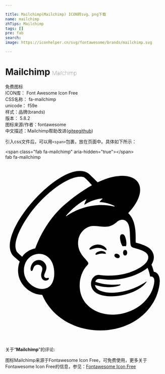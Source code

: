 ```yaml
---

title: Mailchimp(Mailchimp) ICON转svg、png下载
name: mailchimp
zhTips: Mailchimp
tags: []
pre: fab
search: 
image: https://iconhelper.cn/svg/fontawesome/brands/mailchimp.svg

---
```


# Mailchimp  <small style="font-size: 60%;font-weight: 100">Mailchimp</small>


<div class="detail-page">
<p>
<span><span class="badge-success badge">免费图标</span> </span>
<br/>
<span>
ICON库：
<span class="badge-secondary badge">Font Awesome Icon Free</span> 
</span>
<br/>
<span>
CSS名称：
<span class="badge-secondary badge">fa-mailchimp</span> 
</span>
<br/>
<span>
unicode：
<span class="badge-secondary badge">f59e</span> 
<copy-btn content='f59e' btn-title=""></copy-btn>
<copy-btn :content='String.fromCodePoint(parseInt("f59e", 16))' btn-title="复制U"></copy-btn>
</span><br/><span>样式：<span class="badge-light badge">品牌(brands)</span></span>
<br/>
<span>
版本：
<span class="badge-secondary badge">5.8.2</span> 
</span>
<br/>
<span>图标来源/作者：<span class="badge-light badge">fontawesome</span></span> 
<br/>
<span class="zh-detail">中文描述：<span class="badge-primary badge">Mailchimp</span><span class="help-link"><span>帮助改进</span>(<a href="https://gitee.com/liuwave/icon-helper/edit/master/json/fontawesome/brands/mailchimp.json" target="_blank" rel="noopener noreferrer">gitee</a><a href="https://github.com/liuwave/icon-helper/edit/master/json/fontawesome/brands/mailchimp.json" target="_blank" rel="noopener noreferrer">github</a></span>)</span><br/>
</p>
</div>
<div class="alert alert-dark">
  <i class="fab fa-mailchimp fa-xs"></i>
  <i class="fab fa-mailchimp fa-sm"></i>
  <i class="fab fa-mailchimp fa-lg"></i>
  <i class="fab fa-mailchimp fa-2x"></i>
  <i class="fab fa-mailchimp fa-3x"></i>
  <i class="fab fa-mailchimp fa-5x"></i>
  <i class="fab fa-mailchimp fa-7x"></i>
</div>
<div>
  <p>引入css文件后，可以用<code>&lt;span&gt;</code>包裹，放在页面中。具体如下所示：    
  </p>
  <div class="alert alert-primary" style="font-size: 14px">
    &lt;span class="fab fa-mailchimp" aria-hidden="true"&gt;&lt;/span&gt;
    <copy-btn content='<span class="fab fa-mailchimp" aria-hidden="true"></span>'></copy-btn>
  </div>
  <div class="alert alert-secondary">
    <i class="fab fa-mailchimp"
    style="font-size: 24px"
    aria-hidden="true"></i> fab fa-mailchimp
    <copy-btn content="fab fa-mailchimp" btn-title="复制图标名称"></copy-btn>
  </div>
</div>
<div id="svg" class="svg-wrap">
<svg xmlns="http://www.w3.org/2000/svg" viewBox="0 0 448 512"><path d="M330.61 243.52a36.15 36.15 0 0 1 9.3 0c1.66-3.83 1.95-10.43.45-17.61-2.23-10.67-5.25-17.14-11.48-16.13s-6.47 8.74-4.24 19.42c1.26 6 3.49 11.14 6 14.32zM277.05 252c4.47 2 7.2 3.26 8.28 2.13 1.89-1.94-3.48-9.39-12.12-13.09a31.44 31.44 0 0 0-30.61 3.68c-3 2.18-5.81 5.22-5.41 7.06.85 3.74 10-2.71 22.6-3.48 7-.44 12.8 1.75 17.26 3.71zm-9 5.13c-9.07 1.42-15 6.53-13.47 10.1.9.34 1.17.81 5.21-.81a37 37 0 0 1 18.72-1.95c2.92.34 4.31.52 4.94-.49 1.46-2.22-5.71-8-15.39-6.85zm54.17 17.1c3.38-6.87-10.9-13.93-14.3-7s10.92 13.88 14.32 6.97zm15.66-20.47c-7.66-.13-7.95 15.8-.26 15.93s7.98-15.81.28-15.96zm-218.79 78.9c-1.32.31-6 1.45-8.47-2.35-5.2-8 11.11-20.38 3-35.77-9.1-17.47-27.82-13.54-35.05-5.54-8.71 9.6-8.72 23.54-5 24.08 4.27.57 4.08-6.47 7.38-11.63a12.83 12.83 0 0 1 17.85-3.72c11.59 7.59 1.37 17.76 2.28 28.62 1.39 16.68 18.42 16.37 21.58 9a2.08 2.08 0 0 0-.2-2.33c.03.89.68-1.3-3.35-.39zm299.72-17.07c-3.35-11.73-2.57-9.22-6.78-20.52 2.45-3.67 15.29-24-3.07-43.25-10.4-10.92-33.9-16.54-41.1-18.54-1.5-11.39 4.65-58.7-21.52-83 20.79-21.55 33.76-45.29 33.73-65.65-.06-39.16-48.15-51-107.42-26.47l-12.55 5.33c-.06-.05-22.71-22.27-23.05-22.57C169.5-18-41.77 216.81 25.78 273.85l14.76 12.51a72.49 72.49 0 0 0-4.1 33.5c3.36 33.4 36 60.42 67.53 60.38 57.73 133.06 267.9 133.28 322.29 3 1.74-4.47 9.11-24.61 9.11-42.38s-10.09-25.27-16.53-25.27zm-316 48.16c-22.82-.61-47.46-21.15-49.91-45.51-6.17-61.31 74.26-75.27 84-12.33 4.54 29.64-4.67 58.49-34.12 57.81zM84.3 249.55C69.14 252.5 55.78 261.09 47.6 273c-4.88-4.07-14-12-15.59-15-13.01-24.85 14.24-73 33.3-100.21C112.42 90.56 186.19 39.68 220.36 48.91c5.55 1.57 23.94 22.89 23.94 22.89s-34.15 18.94-65.8 45.35c-42.66 32.85-74.89 80.59-94.2 132.4zM323.18 350.7s-35.74 5.3-69.51-7.07c6.21-20.16 27 6.1 96.4-13.81 15.29-4.38 35.37-13 51-25.35a102.85 102.85 0 0 1 7.12 24.28c3.66-.66 14.25-.52 11.44 18.1-3.29 19.87-11.73 36-25.93 50.84A106.86 106.86 0 0 1 362.55 421a132.45 132.45 0 0 1-20.34 8.58c-53.51 17.48-108.3-1.74-126-43a66.33 66.33 0 0 1-3.55-9.74c-7.53-27.2-1.14-59.83 18.84-80.37 1.23-1.31 2.48-2.85 2.48-4.79a8.45 8.45 0 0 0-1.92-4.54c-7-10.13-31.19-27.4-26.33-60.83 3.5-24 24.49-40.91 44.07-39.91l5 .29c8.48.5 15.89 1.59 22.88 1.88 11.69.5 22.2-1.19 34.64-11.56 4.2-3.5 7.57-6.54 13.26-7.51a17.45 17.45 0 0 1 13.6 2.24c10 6.64 11.4 22.73 11.92 34.49.29 6.72 1.1 23 1.38 27.63.63 10.67 3.43 12.17 9.11 14 3.19 1.05 6.15 1.83 10.51 3.06 13.21 3.71 21 7.48 26 12.31a16.38 16.38 0 0 1 4.74 9.29c1.56 11.37-8.82 25.4-36.31 38.16-46.71 21.68-93.68 14.45-100.48 13.68-20.15-2.71-31.63 23.32-19.55 41.15 22.64 33.41 122.4 20 151.37-21.35.69-1 .12-1.59-.73-1-41.77 28.58-97.06 38.21-128.46 26-4.77-1.85-14.73-6.44-15.94-16.67 43.6 13.49 71 .74 71 .74s2.03-2.79-.56-2.53zm-68.47-5.7zm-83.4-187.5c16.74-19.35 37.36-36.18 55.83-45.63a.73.73 0 0 1 1 1c-1.46 2.66-4.29 8.34-5.19 12.65a.75.75 0 0 0 1.16.79c11.49-7.83 31.48-16.22 49-17.3a.77.77 0 0 1 .52 1.38 41.86 41.86 0 0 0-7.71 7.74.75.75 0 0 0 .59 1.19c12.31.09 29.66 4.4 41 10.74.76.43.22 1.91-.64 1.72-69.55-15.94-123.08 18.53-134.5 26.83a.76.76 0 0 1-1-1.12z"/></svg>
</div>
<detail full-name='fa-mailchimp'></detail>
<div class="icon-detail__container">
<p>关于“<b>Mailchimp</b>”的评论:</p>
</div>
<Vssue title="关于“Mailchimp”的评论" />    
<div><p>图标Mailchimp来源于Fontawesome Icon Free，可免费使用，更多关于  Fontawesome Icon Free的信息，参见：<a target="_blank" href="https://iconhelper.cn/fontawesome.html">Fontawesome Icon Free</a>
</p></div>
